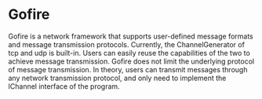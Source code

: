 # Gofire

Gofire is a network framework that supports user-defined message formats and message transmission protocols. Currently, the ChannelGenerator of tcp and udp is built-in. Users can easily reuse the capabilities of the two to achieve message transmission. Gofire does not limit the underlying protocol of message transmission. In theory, users can transmit messages through any network transmission protocol, and only need to implement the IChannel interface of the program.
